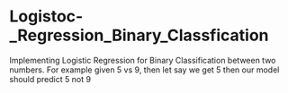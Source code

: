 # Logistoc-_Regression_Binary_Classfication

Implementing Logistic Regression for Binary Classification between two numbers. For example given 5 vs 9, then let say we get 5 then our model should predict 5 not 9
